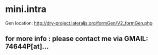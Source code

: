 # mini.intra

Gen location: http://dry-project.lateraljs.org/formGen/V2_formGen.php


## for more info : please contact me via GMAIL: 74644P[at]...